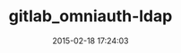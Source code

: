 ---
layout: post
title:  "gitlab_omniauth-ldap"
repo:   "gitlabhq/omniauth-ldap"
date:   2015-02-18 17:24:03
gemurl: https://github.com/gitlabhq/omniauth-ldap
---